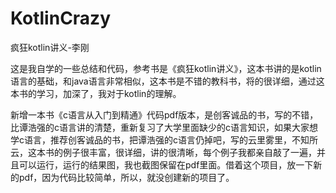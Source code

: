 # KotlinCrazy
疯狂kotlin讲义-李刚

这是我自学的一些总结和代码，参考书是《疯狂kotlin讲义》，这本书讲的是kotlin语言的基础，和java语言非常相似，这本书是不错的教科书，将的很详细，通过这本书的学习，加深了，我对于kotlin的理解。


新增一本书《c语言从入门到精通》代码pdf版本，是创客诚品的书，写的不错，比谭浩强的c语言讲的清楚，重新复习了大学里面缺少的c语言知识，如果大家想学c语言，推荐创客诚品的书，把谭浩强的c语言仍掉吧，写的云里雾里，不知所云，这本书的例子很丰富，很详细，讲的很清晰，每个例子我都亲自敲了一遍，并且可以运行，运行的结果图，我也截图保留在pdf里面。借着这个项目，放一下新的pdf，因为代码比较简单，所以，就没创建新的项目了。